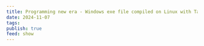 ```yaml
---
title: Programming new era - Windows exe file compiled on Linux with Tauri 2
date: 2024-11-07
tags: 
publish: true
feed: show
---
```

